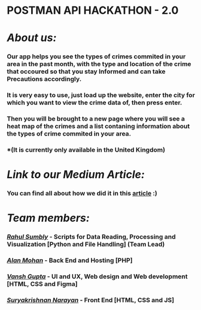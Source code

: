 # POSTMAN API HACKATHON - 2.0
  
# ***About us:***
### Our app helps you see the types of crimes commited in your area in the past month, with the type and location of the crime that occoured so that you stay Informed and can take Precautions accordingly.
### It is very easy to use, just load up the website, enter the city for which you want to view the crime data of, then press enter.
### Then you will be brought to a new page where you will see a heat map of the crimes and a list contaning information about the types of crime commited in your area.
### \*(It is currently only available in the United Kingdom)

# ***Link to our Medium Article:***
### You can find all about how we did it in this [article](https://medium.com/@f20200237/crimelog-logging-crimes-since-2022-18ee590ca9a6)  :)

# ***Team members:***
### [*Rahul Sumbly*](https://www.linkedin.com/in/rahul-sumbly/) - Scripts for Data Reading, Processing and Visualization **[Python and File Handling] (Team Lead)**
### [*Alan Mohan*](https://www.linkedin.com/in/alan-mohan-2b9608232) - Back End and Hosting **[PHP]**
### [*Vansh Gupta*](https://www.linkedin.com/in/vansh-gupta-1557ab1ba/) - UI and UX, Web design and Web development **[HTML, CSS and Figma]**
### [*Suryakrishnan Narayan*](https://www.linkedin.com/in/suryanarayana-krishnan-59b6971b4/) - Front End **[HTML, CSS and JS]**
